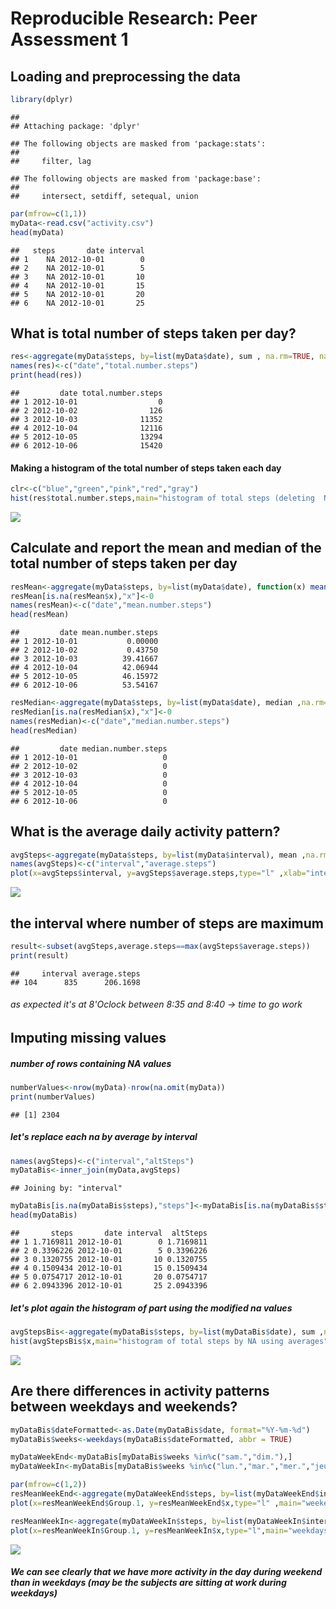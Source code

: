 # Reproducible Research: Peer Assessment 1

## Loading and preprocessing the data

```r
library(dplyr)
```

```
## 
## Attaching package: 'dplyr'
```

```
## The following objects are masked from 'package:stats':
## 
##     filter, lag
```

```
## The following objects are masked from 'package:base':
## 
##     intersect, setdiff, setequal, union
```

```r
par(mfrow=c(1,1))
myData<-read.csv("activity.csv")
head(myData)
```

```
##   steps       date interval
## 1    NA 2012-10-01        0
## 2    NA 2012-10-01        5
## 3    NA 2012-10-01       10
## 4    NA 2012-10-01       15
## 5    NA 2012-10-01       20
## 6    NA 2012-10-01       25
```
## What is total number of steps taken per day?

```r
res<-aggregate(myData$steps, by=list(myData$date), sum , na.rm=TRUE, na.action=NULL )
names(res)<-c("date","total.number.steps")
print(head(res))
```

```
##         date total.number.steps
## 1 2012-10-01                  0
## 2 2012-10-02                126
## 3 2012-10-03              11352
## 4 2012-10-04              12116
## 5 2012-10-05              13294
## 6 2012-10-06              15420
```

#### Making a histogram of the total number of steps taken each day

```r
clr<-c("blue","green","pink","red","gray")
hist(res$total.number.steps,main="histogram of total steps (deleting  NA Values)",xlab="total steps in a day",col=clr)
```

![](PA1_template_files/figure-html/unnamed-chunk-2-1.png)

## Calculate and report the mean and median of the total number of steps taken per day


```r
resMean<-aggregate(myData$steps, by=list(myData$date), function(x) mean(x, na.rm=TRUE)  )
resMean[is.na(resMean$x),"x"]<-0
names(resMean)<-c("date","mean.number.steps")
head(resMean)
```

```
##         date mean.number.steps
## 1 2012-10-01           0.00000
## 2 2012-10-02           0.43750
## 3 2012-10-03          39.41667
## 4 2012-10-04          42.06944
## 5 2012-10-05          46.15972
## 6 2012-10-06          53.54167
```

```r
resMedian<-aggregate(myData$steps, by=list(myData$date), median ,na.rm=TRUE)
resMedian[is.na(resMedian$x),"x"]<-0
names(resMedian)<-c("date","median.number.steps")
head(resMedian)
```

```
##         date median.number.steps
## 1 2012-10-01                   0
## 2 2012-10-02                   0
## 3 2012-10-03                   0
## 4 2012-10-04                   0
## 5 2012-10-05                   0
## 6 2012-10-06                   0
```

## What is the average daily activity pattern?

```r
avgSteps<-aggregate(myData$steps, by=list(myData$interval), mean ,na.rm=TRUE)  
names(avgSteps)<-c("interval","average.steps")
plot(x=avgSteps$interval, y=avgSteps$average.steps,type="l" ,xlab="intervals",ylab="average steps",col="blue")
```

![](PA1_template_files/figure-html/unnamed-chunk-4-1.png)

## the interval where number of steps are maximum 


```r
result<-subset(avgSteps,average.steps==max(avgSteps$average.steps)) 
print(result)
```

```
##     interval average.steps
## 104      835      206.1698
```
###### as expected it's at 8'Oclock between 8:35 and 8:40 -> time to go  work 
## Imputing missing values

##### number of rows containing NA values

```r
numberValues<-nrow(myData)-nrow(na.omit(myData))
print(numberValues)
```

```
## [1] 2304
```

##### let's replace each na by average by interval

```r
names(avgSteps)<-c("interval","altSteps")
myDataBis<-inner_join(myData,avgSteps)
```

```
## Joining by: "interval"
```

```r
myDataBis[is.na(myDataBis$steps),"steps"]<-myDataBis[is.na(myDataBis$steps),"altSteps"]
head(myDataBis)
```

```
##       steps       date interval  altSteps
## 1 1.7169811 2012-10-01        0 1.7169811
## 2 0.3396226 2012-10-01        5 0.3396226
## 3 0.1320755 2012-10-01       10 0.1320755
## 4 0.1509434 2012-10-01       15 0.1509434
## 5 0.0754717 2012-10-01       20 0.0754717
## 6 2.0943396 2012-10-01       25 2.0943396
```

##### let's plot again the histogram of part using the modified na values

```r
avgStepsBis<-aggregate(myDataBis$steps, by=list(myDataBis$date), sum ,na.rm=TRUE)  
hist(avgStepsBis$x,main="histogram of total steps by NA using averages",xlab="total steps in a day",col=clr)
```

![](PA1_template_files/figure-html/unnamed-chunk-8-1.png)


## Are there differences in activity patterns between weekdays and weekends?

```r
myDataBis$dateFormatted<-as.Date(myDataBis$date, format="%Y-%m-%d")
myDataBis$weeks<-weekdays(myDataBis$dateFormatted, abbr = TRUE)

myDataWeekEnd<-myDataBis[myDataBis$weeks %in%c("sam.","dim."),]
myDataWeekIn<-myDataBis[myDataBis$weeks %in%c("lun.","mar.","mer.","jeu.","ven."),]

par(mfrow=c(1,2))
resMeanWeekEnd<-aggregate(myDataWeekEnd$steps, by=list(myDataWeekEnd$interval), function(x) mean(x, na.rm=TRUE)  )
plot(x=resMeanWeekEnd$Group.1, y=resMeanWeekEnd$x,type="l" ,main="weekend steps",xlab="intervals",ylab="average steps",col="blue")

resMeanWeekIn<-aggregate(myDataWeekIn$steps, by=list(myDataWeekIn$interval), function(x) mean(x, na.rm=TRUE)  )
plot(x=resMeanWeekIn$Group.1, y=resMeanWeekIn$x,type="l",main="weekdays steps" ,xlab="intervals",ylab="average steps",col="blue")
```

![](PA1_template_files/figure-html/unnamed-chunk-9-1.png)

##### We can see clearly that we have more activity in the day during  weekend than in weekdays (may be the subjects are sitting at work during weekdays) 
#####



